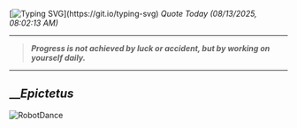 [![Typing SVG](https://readme-typing-svg.herokuapp.com?font=Press+Start+2P&color=C2F784&size=35&width=900&height=100&lines=Hello+World%2C+I'm+Hung+!)](https://git.io/typing-svg) 
_Quote Today (08/13/2025, 08:02:13 AM)_
___
>**_Progress is not achieved by luck or accident, but by working on yourself daily._**
___

## __**_Epictetus_**

![RobotDance](src/assets/images/robot-dancing-dribble.gif?style=center)
